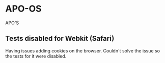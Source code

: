 # APO-OS

APO'S

## Tests disabled for Webkit (Safari)

Having issues adding cookies on the browser. Couldn't solve the issue so the tests for it were disabled.

<!-- ## Change made to /lib.dom.d.ts

Not recommended, as it lacks support in some browsers.

### Bluetooth and Battery Interface

Added to line 15607

```ts
//! TEST, not supported in some browsers
interface BatteryManager {
  charging: boolean;
  chargingTime: number | "Infinity";
  dischargingTime: number | "Infinity";
  level: number;
  onchargingchange: () => void;
  onchargingtimechange: () => void;
  ondischargingtimechange: () => void;
  onlevelchange: () => void;
}

interface RequestDeviceOptions {
  filters?: BluetoothLEScanFilter[];
  optionalServices?: BluetoothServiceUUID[];
  acceptAllDevices?: boolean;
}

interface BluetoothLEScanFilter {
  name?: string;
  namePrefix?: string;
  services?: BluetoothServiceUUID[];
}

type BluetoothServiceUUID = string | number;

interface BluetoothDevice extends EventTarget {
  id: string;
  name?: string;
  gatt?: any;
  watchingAdvertisements?: boolean;
  onadvertisementreceived?: EventListener;
  ongattserverdisconnected?: EventListener;
  onserviceadded?: EventListener;
  onserviceremoved?: EventListener;
  onservicechanged?: EventListener;
  watchAdvertisements(): Promise<void>;
  unwatchAdvertisements(): void;
  addEventListener(type: string, listener: EventListener): void;
  removeEventListener(type: string, listener: EventListener): void;
  dispatchEvent(event: Event): boolean;
}

interface Bluetooth {
  getAvailability(): Promise<boolean>;
  requestDevice(options?: RequestDeviceOptions): Promise<BluetoothDevice>;
}
//! ^^^^^ TEST, not supported in some browsers ^^^^^
```

### Navigator Interface

Added to line 15702

```ts
interface Navigator extends NavigatorAutomationInformation, NavigatorBadge, NavigatorConcurrentHardware, NavigatorContentUtils, NavigatorCookies, NavigatorID, NavigatorLanguage, NavigatorLocks, NavigatorOnLine, NavigatorPlugins, NavigatorStorage {
...
    //! TEST, not supported in some browsers
    /** [MDN Reference](https://developer.mozilla.org/en-US/docs/Web/API/Navigator/getBattery) */
    getBattery(): Promise<BatteryManager>;

    bluetooth: Bluetooth;
    //! ^^^^^ TEST, not supported in some browsers ^^^^^
...
}
``` -->
